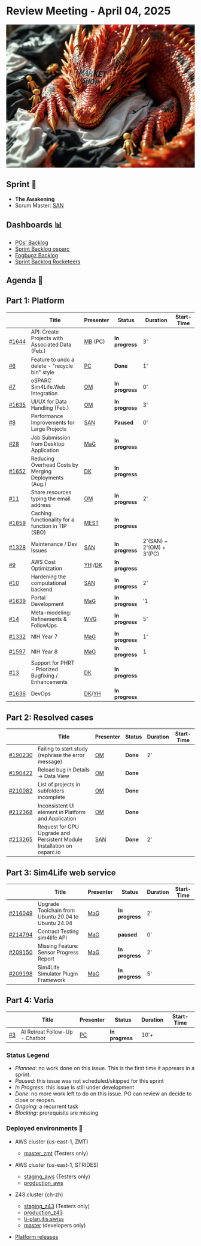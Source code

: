 # Review Meeting - April 04, 2025

![screenshot](./images/the_awakening_visual.jpg)

## Sprint 🏃

- **The Awakening**
- Scrum Master: [SAN]

## Dashboards 📊

- [POs' Backlog](https://github.com/orgs/ITISFoundation/projects/15/views/14)
- [Sprint Backlog osparc](https://github.com/orgs/ITISFoundation/projects/15/views/11)
- [Fogbugz Backlog](https://z43.manuscript.com/login?dest=%2ff%2ffilters%2f1502%2f00-Sim4Life-WEB-FB-Backlog)
- [Sprint Backlog Rocketeers](https://git.speag.com/oSparc/osparc-s4l/-/boards?milestone_title=Started)

## Agenda 📝

## Part 1: Platform

|         | Title                                                 | Presenter  | Status          | Duration | Start-Time |
| ------- | ----------------------------------------------------- | ---------- | --------------- | -------- | ---------- |
| [#1644] | API: Create Projects with Associated Data (Feb.)      | [MB] (PC)  | **In progress** | 3'       |            |
| [#6]    | Feature to undo a delete - "recycle bin" style        | [PC]       | **Done**        | 1'        |            |
| [#7]    | oSPARC Sim4Life.Web Integration                       | [OM]       | **In progress** | 0'       |            |
| [#1635] | UI/UX for Data Handling (Feb.)                        | [OM]       | **In progress** | 3'       |            |
| [#8]    | Performance Improvements for Large Projects           | [SAN]      | **Paused**      | 0'       |            |
| [#28]   | Job Submission from Desktop Application               | [MaG]      | **In progress** |          |            |
| [#1652] | Reducing Overhead Costs by Merging Deployments (Aug.) | [DK]       | **In progress** |          |            |
| [#11]   | Share resources typing the email address              | [OM]       | **In progress** | 2'       |            |
| [#1859] | Caching functionality for a function in TIP (SBO)     | [MEST]     | **In progress** |          |            |
| [#1328] | Maintenance / Dev Issues                              | [SAN]      | **In progress** | 2'(SAN) + 2'(OM) + 3'(PC) |            |
| [#9]    | AWS Cost Optimization                                 | [YH] /[DK] | **In progress** |          |            |
| [#10]   | Hardening the computational backend                   | [SAN]      | **In progress** | 2'       |            |
| [#1639] | Portal Development                                    | [MaG]      | **In progress** | '1       |            |
| [#14]   | Meta-modeling: Refinements & FollowUps                | [WVG]      | **In progress** | 5'       |            |
| [#1332] | NIH Year 7                                            | [MaG]      | **In progress** | 1'       |            |
| [#1597] | NIH Year 8                                            | [MaG]      | **In progress** | 1        |            |
| [#13]   | Support for PHRT - Priorized Bugfixing / Enhancements | [DK]       | **In progress** |          |            |
| [#1636] | DevOps                                                | [DK]/[YH]  | **In progress** |          |            |

## Part 2: Resolved cases

|           | Title                                                                   | Presenter | Status   | Duration | Start-Time |
| --------- | ----------------------------------------------------------------------- | --------- | -------- | -------- | ---------- |
| [#190230] | Failing to start study (rephrase the error message)                     | [OM]      | **Done** | 2'       |            |
| [#190422] | Reload bug in Details -> Data View                                      | [OM]      | **Done** |          |            |
| [#210082] | List of projects in subfolders incomplete                               | [OM]      | **Done** |          |            |
| [#212368] | Inconsistent UI element in Platform and Application                     | [OM]      | **Done** |          |            |
| [#213265] | Request for GPU Upgrade and Persistent Module Installation on osparc.io | [SAN]     | **Done** | 2'       |            |

## Part 3: Sim4Life web service

|           | Title                                               | Presenter | Status          | Duration | Start-Time |
| --------- | --------------------------------------------------- | --------- | --------------- | -------- | ---------- |
| [#216049] | Upgrade Toolchain from Ubuntu 20.04 to Ubuntu 24.04 | [MaG]     | **In progress** |      2'  |            |
| [#214794] | Contract Testing sim4life API                       | [MaG]     | **paused**      |      0'  |
| [#209150] | Missing Feature: Sensor Progress Report             | [MaG]     | **In progress** |      2'  |            |
| [#209198] | Sim4Life Simulator Plugin Framework                 | [MaG]     | **In progress** |      5'  |            |

## Part 4: Varia

|      | Title                          | Presenter | Status          | Duration | Start-Time |
| ---- | ------------------------------ | --------- | --------------- | -------- | ---------- |
| [#3] | AI Retreat Follow-Up - Chatbot |  [PC][DK]| **In progress** |   10'+    |            |

[#1328]: https://github.com/ITISFoundation/osparc-issues/issues/1328
[#1332]: https://github.com/ITISFoundation/osparc-issues/issues/1332
[#1597]: https://github.com/ITISFoundation/osparc-issues/issues/1597
[#1635]: https://github.com/ITISFoundation/osparc-issues/issues/1635
[#1636]: https://github.com/ITISFoundation/osparc-issues/issues/1636
[#1639]: https://github.com/ITISFoundation/osparc-issues/issues/1639
[#1644]: https://github.com/ITISFoundation/osparc-issues/issues/1644
[#1652]: https://github.com/ITISFoundation/osparc-issues/issues/1652
[#1859]: https://github.com/ITISFoundation/osparc-issues/issues/1859
[#3]: https://github.com/ITISFoundation/private-issues/issues/3
[#6]: https://github.com/ITISFoundation/private-issues/issues/6
[#7]: https://github.com/ITISFoundation/private-issues/issues/7
[#8]: https://github.com/ITISFoundation/private-issues/issues/8
[#9]: https://github.com/ITISFoundation/private-issues/issues/9
[#10]: https://github.com/ITISFoundation/private-issues/issues/10
[#11]: https://github.com/ITISFoundation/private-issues/issues/11
[#13]: https://github.com/ITISFoundation/private-issues/issues/13
[#14]: https://github.com/ITISFoundation/private-issues/issues/14
[#28]: https://github.com/ITISFoundation/private-issues/issues/28
[#209003]: https://z43.manuscript.com/f/cases/209003/VIP-Models
[#190230]: https://z43.manuscript.com/f/cases/190230/Failing-to-start-study-rephrase-the-erro-message
[#190422]: https://z43.manuscript.com/f/cases/190422/Reload-bug-in-Details-Data-View
[#210082]: https://z43.manuscript.com/f/cases/210082/List-of-projects-in-subfolders-incomplete
[#212368]: https://z43.manuscript.com/f/cases/212368/Inconsistent-UI-element-in-Platform-and-Application
[#213265]: https://z43.manuscript.com/f/cases/213265/Request-for-GPU-Upgrade-and-Persistent-Module-Installation-on-osparc
[#216049]: https://z43.manuscript.com/f/cases/216049/Upgrade-Toolchain-from-Ubuntu-20-04-to-Ubuntu-24-04
[#214794]: https://z43.manuscript.com/f/cases/214794/Contract-Testing-sim4life-API
[#209150]: https://z43.manuscript.com/f/cases/209150/Missing-Feature-Sensor-Progress-Report
[#209198]: https://z43.manuscript.com/f/cases/209198/Sim4Life-Simulator-Plugin-Framework
[ANE]: https://github.com/GitHK
[BL]: https://github.com/dyollb
[DK]: https://github.com/mrnicegyu11
[EI]: https://github.com/elisabettai
[EN]: https://github.com/esraneufeld
[GCR]: https://github.com/giancarloromeo
[IP]: https://github.com/ignapas
[JGO]: https://github.com/JavierGOrdonnez
[JQU]: https://github.com/jsaq007
[MaG]: https://github.com/mguidon
[MB]: https://github.com/bisgaard-itis
[MD]: https://github.com/matusdrobuliak66
[MEST]: https://github.com/Konohana0608
[OM]: https://github.com/odeimaiz
[PC]: https://github.com/pcrespov
[SAN]: https://github.com/sanderegg
[SB]: https://github.com/sbenkler
[SCA]: https://github.com/SCA-ZMT
[TN]: https://github.com/newton1985
[WVG]: https://github.com/wvangeit
[YH]: https://github.com/YuryHrytsuk

### Status Legend

- _Planned_: no work done on this issue. This is the first time it apprears in a sprint.
- _Paused_: this issue was not scheduled/skipped for this sprint
- _In Progress_: this issue is still under development
- _Done_: no more work left to do on this issue. PO can review an decide to close or reopen.
- _Ongoing_: a recurrent task
- _Blocking_: prerequisits are missing

### Deployed environments 🚀

- AWS cluster (us-east-1, ZMT)
  - [master_zmt](https://sim4life.io) (Testers only)
- AWS cluster (us-east-1, STRIDES)
  - [staging_aws](https://staging.osparc.io) (Testers only)
  - [production_aws](https://osparc.io)
- Z43 cluster (ch-zh)

  - [staging_z43](http://osparc-staging.speag.com) (Testers only)
  - [production_z43](http://osparc.speag.com)
  - [ti-plan.itis.swiss](http://ti-plan.itis.swiss)
  - [master](https://osparc-master.speag.com) (developers only)

- [Platform releases](https://github.com/ITISFoundation/osparc-simcore/releases)
